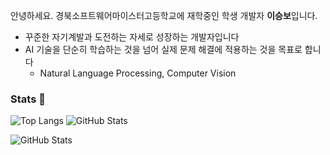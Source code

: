 안녕하세요. 경북소프트웨어마이스터고등학교에 재학중인 학생 개발자 **이승보**입니다.

- 꾸준한 자기계발과 도전하는 자세로 성장하는 개발자입니다
- AI 기술을 단순히 학습하는 것을 넘어 실제 문제 해결에 적용하는 것을 목표로 합니다
  - Natural Language Processing, Computer Vision

### Stats :muscle:
![Top Langs](https://github-readme-stats.vercel.app/api/top-langs/?username=seungbo&layout=compact&theme=tokyonight)  <!-- 더 많은 정보 포함 -->
![GitHub Stats](https://github-readme-stats.vercel.app/api?username=seungbo&show_icons=true&theme=dark&include_all_commits=true&count_private=true&hide=contribs)


![GitHub Stats](https://github-readme-stats.vercel.app/api?username=seungbo&show_icons=true&theme=dark&include_all_commits=true&count_private=true&hide=contribs)
